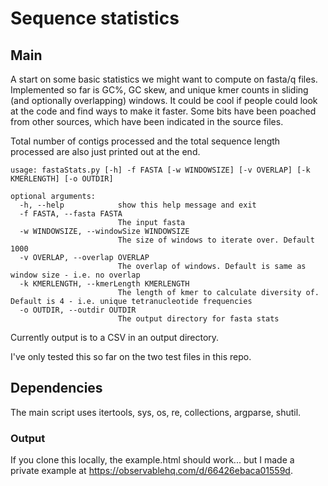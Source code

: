 # Sequence statistics

## Main

A start on some basic statistics we might want to compute on fasta/q files. Implemented so far is GC%, GC skew, and unique kmer counts in sliding (and optionally overlapping) windows. It could be cool if people could look at the code and find ways to make it faster. Some bits have been poached from other sources, which have been indicated in the source files.

Total number of contigs processed and the total sequence length processed are also just printed out at the end.

```
usage: fastaStats.py [-h] -f FASTA [-w WINDOWSIZE] [-v OVERLAP] [-k KMERLENGTH] [-o OUTDIR]

optional arguments:
  -h, --help            show this help message and exit
  -f FASTA, --fasta FASTA
                        The input fasta
  -w WINDOWSIZE, --windowSize WINDOWSIZE
                        The size of windows to iterate over. Default 1000
  -v OVERLAP, --overlap OVERLAP
                        The overlap of windows. Default is same as window size - i.e. no overlap
  -k KMERLENGTH, --kmerLength KMERLENGTH
                        The length of kmer to calculate diversity of. Default is 4 - i.e. unique tetranucleotide frequencies
  -o OUTDIR, --outdir OUTDIR
                        The output directory for fasta stats
```

Currently output is to a CSV in an output directory.

I've only tested this so far on the two test files in this repo.

## Dependencies

The main script uses itertools, sys, os, re, collections, argparse, shutil.

### Output 

If you clone this locally, the example.html should work... but I made a private example at https://observablehq.com/d/66426ebaca01559d. 